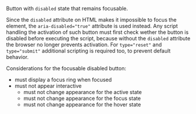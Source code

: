 <!-- @license CC0-1.0 -->

<!-- markdownlint-disable first-line-h1 -->

Button with `disabled` state that remains focusable.

Since the `disabled` attribute on HTML makes it impossible to focus the element, the `aria-disabled="true"` attribute is used instead. Any script handling the activation of such button must first check wether the button is disabled before executing the script, because without the `disabled` attribute the browser no longer prevents activation. For `type="reset"` and `type="submit"` additional scripting is required too, to prevent default behavior.

Considerations for the focusable disabled button:

- must display a focus ring when focused
- must not appear interactive
  - must not change appearance for the active state
  - must not change appearance for the focus state
  - must not change appearance for the hover state
